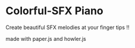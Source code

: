 # Colorful-SFX Piano

Create beautiful SFX melodies at your finger tips !!

made with paper.js and howler.js

